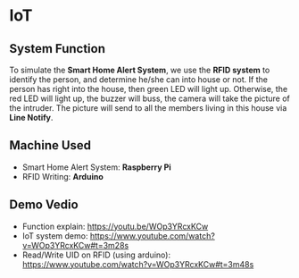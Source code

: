 # IoT
## System Function
To simulate the **Smart Home Alert System**, we use the **RFID system** to identify the person, and determine he/she can into house or not.
If the person has right into the house, then green LED will light up.
Otherwise, the red LED will light up, the buzzer will buss, the camera will take the picture of the intruder.
The picture will send to all the members living in this house via **Line Notify**.
## Machine Used
- Smart Home Alert System: **Raspberry Pi**
- RFID Writing: **Arduino**
## Demo Vedio
- Function explain: https://youtu.be/WOp3YRcxKCw
- IoT system demo: https://www.youtube.com/watch?v=WOp3YRcxKCw#t=3m28s  
- Read/Write UID on RFID (using arduino): https://www.youtube.com/watch?v=WOp3YRcxKCw#t=3m48s

